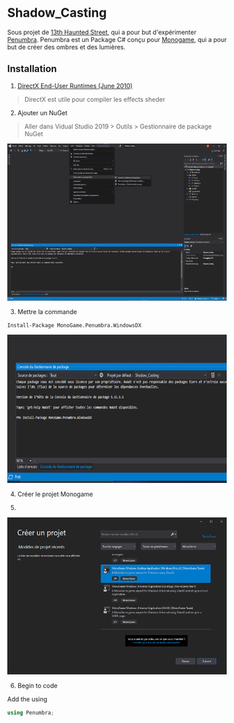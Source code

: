# Shadow_Casting
Sous projet de [13th Haunted Street](https://github.com/AlecInfo/13th_Haunted_Street), qui a pour but d'expérimenter [Penumbra](https://github.com/discosultan/penumbra). Penumbra 
est un Package C# conçu pour [Monogame](https://www.monogame.net/), qui a pour but de créer des ombres et des lumières.


## Installation

1. [DirectX End-User Runtimes (June 2010)](https://www.microsoft.com/en-us/download/details.aspx?id=8109)
> DirectX est utile pour compiler les effects sheder

2. Ajouter un NuGet
> Aller dans Vidual Studio 2019 > Outils > Gestionnaire de package NuGet
> <br>
<p align="center">
  <img src="https://github.com/AlecInfo/Shadow_Casting/blob/master/Documentation/InstallNuGet.png" alt="NuGet" Height="360">
</p>

3. Mettre la commande

```shell
Install-Package MonoGame.Penumbra.WindowsDX
```
<p align="center">
  <img src="https://github.com/AlecInfo/Shadow_Casting/blob/master/Documentation/InstallPackage.png" alt="Install Package" Height="340">
</p>

4. Créer le projet Monogame

5. <br>
<p align="center">
  <img src="https://github.com/AlecInfo/Shadow_Casting/blob/master/Documentation/CreateProjectMonogame.png" alt="Create monogame project" Height="360">
</p>

6. Begin to code

Add the using
```c#
using Penumbra;
``` 
